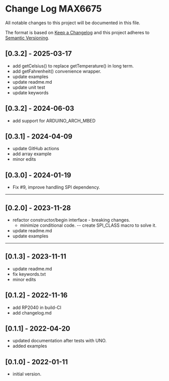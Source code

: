 # Change Log MAX6675

All notable changes to this project will be documented in this file.

The format is based on [Keep a Changelog](http://keepachangelog.com/)
and this project adheres to [Semantic Versioning](http://semver.org/).


## [0.3.2] - 2025-03-17
- add getCelsius() to replace getTemperature() in long term.
- add getFahrenheit() convenience wrapper.
- update examples
- update readme.md
- update unit test
- update keywords


## [0.3.2] - 2024-06-03
- add support for ARDUINO_ARCH_MBED

## [0.3.1] - 2024-04-09
- update GitHub actions
- add array example
- minor edits

## [0.3.0] - 2024-01-19
- Fix #9, improve handling SPI dependency.

----

## [0.2.0] - 2023-11-28
- refactor constructor/begin interface - breaking changes.
  - minimize conditional code. -- create SPI_CLASS macro to solve it.
- update readme.md
- update examples

----

## [0.1.3] - 2023-11-11
- update readme.md
- fix keywords.txt
- minor edits

## [0.1.2] - 2022-11-16
- add RP2040 in build-CI
- add changelog.md

## [0.1.1] - 2022-04-20
- updated documentation after tests with UNO.
- added examples

## [0.1.0] - 2022-01-11
- initial version.
